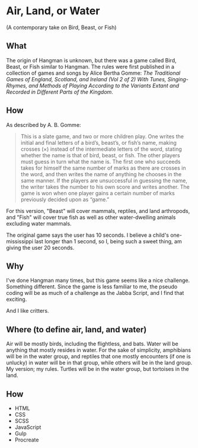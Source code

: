 # Air, Land, or Water
(A contemporary take on Bird, Beast, or Fish)

## What
The origin of Hangman is unknown, but there was a game called Bird, Beast, or Fish similar to Hangman. The rules were first published in a collection of games and songs by Alice Bertha Gomme: _The Traditional Games of England, Scotland, and Ireland (Vol 2 of 2) With Tunes, Singing-Rhymes, and Methods of Playing According to the Variants Extant and Recorded in Different Parts of the Kingdom_. 

## How
As described by A. B. Gomme:
>This is a slate game, and two or more children play. One writes the initial and final letters of a bird’s, beast’s, or fish’s name, making crosses (×) instead of the intermediate letters of the word, stating whether the name is that of bird, beast, or fish. The other players must guess in turn what the name is. The first one who succeeds takes for himself the same number of marks as there are crosses in the word, and then writes the name of anything he chooses in the same manner. If the players are unsuccessful in guessing the name, the writer takes the number to his own score and writes another. The game is won when one player gains a certain number of marks previously decided upon as “game.” 

For this version, "Beast" will cover mammals, reptiles, and land arthropods, and "Fish" will cover true fish as well as other water-dwelling animals excluding water mammals. 

The original game says the user has 10 seconds. I believe a child's one-mississippi last longer than 1 second, so I, being such a sweet thing, am giving the user 20 seconds.



## Why
I've done Hangman many times, but this game seems like a nice challenge. Something different. Since the game is less familiar to me, the pseudo coding will be as much of a challenge as the Jabba Script, and I find that exciting.

And I like critters.

## Where (to define air, land, and water)
Air will be mostly birds, including the flightless, and bats. Water will be anything that mostly resides in water. For the sake of simplicity, amphibians will be in the water group, and reptiles that one mostly encounters (if one is unlucky) in water will be in that group, while others will be in the land group. My version; my rules. Turtles will be in the water group, but tortoises in the land.

## How
* HTML
* CSS
* SCSS
* JavaScript
* Gulp
* Procreate